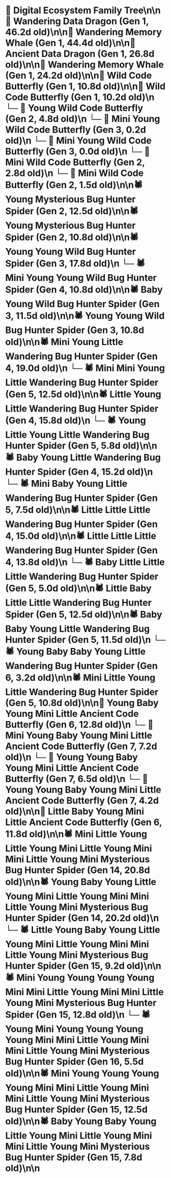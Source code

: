 # 🌳 Digital Ecosystem Family Tree\n\n🐉 Wandering Data Dragon (Gen 1, 46.2d old)\n\n🐋 Wandering Memory Whale (Gen 1, 44.4d old)\n\n🐉 Ancient Data Dragon (Gen 1, 26.8d old)\n\n🐋 Wandering Memory Whale (Gen 1, 24.2d old)\n\n🦋 Wild Code Butterfly (Gen 1, 10.8d old)\n\n🦋 Wild Code Butterfly (Gen 1, 10.2d old)\n  └─ 🦋 Young Wild Code Butterfly (Gen 2, 4.8d old)\n    └─ 🦋 Mini Young Wild Code Butterfly (Gen 3, 0.2d old)\n    └─ 🦋 Mini Young Wild Code Butterfly (Gen 3, 0.0d old)\n  └─ 🦋 Mini Wild Code Butterfly (Gen 2, 2.8d old)\n  └─ 🦋 Mini Wild Code Butterfly (Gen 2, 1.5d old)\n\n🕷️ Young Mysterious Bug Hunter Spider (Gen 2, 12.5d old)\n\n🕷️ Young Mysterious Bug Hunter Spider (Gen 2, 10.8d old)\n\n🕷️ Young Young Wild Bug Hunter Spider (Gen 3, 17.8d old)\n  └─ 🕷️ Mini Young Young Wild Bug Hunter Spider (Gen 4, 10.8d old)\n\n🕷️ Baby Young Wild Bug Hunter Spider (Gen 3, 11.5d old)\n\n🕷️ Young Young Wild Bug Hunter Spider (Gen 3, 10.8d old)\n\n🕷️ Mini Young Little Wandering Bug Hunter Spider (Gen 4, 19.0d old)\n  └─ 🕷️ Mini Mini Young Little Wandering Bug Hunter Spider (Gen 5, 12.5d old)\n\n🕷️ Little Young Little Wandering Bug Hunter Spider (Gen 4, 15.8d old)\n  └─ 🕷️ Young Little Young Little Wandering Bug Hunter Spider (Gen 5, 5.8d old)\n\n🕷️ Baby Young Little Wandering Bug Hunter Spider (Gen 4, 15.2d old)\n  └─ 🕷️ Mini Baby Young Little Wandering Bug Hunter Spider (Gen 5, 7.5d old)\n\n🕷️ Little Little Little Wandering Bug Hunter Spider (Gen 4, 15.0d old)\n\n🕷️ Little Little Little Wandering Bug Hunter Spider (Gen 4, 13.8d old)\n  └─ 🕷️ Baby Little Little Little Wandering Bug Hunter Spider (Gen 5, 5.0d old)\n\n🕷️ Little Baby Little Little Wandering Bug Hunter Spider (Gen 5, 12.5d old)\n\n🕷️ Baby Baby Young Little Wandering Bug Hunter Spider (Gen 5, 11.5d old)\n  └─ 🕷️ Young Baby Baby Young Little Wandering Bug Hunter Spider (Gen 6, 3.2d old)\n\n🕷️ Mini Little Young Little Wandering Bug Hunter Spider (Gen 5, 10.8d old)\n\n🦋 Young Baby Young Mini Little Ancient Code Butterfly (Gen 6, 12.8d old)\n  └─ 🦋 Mini Young Baby Young Mini Little Ancient Code Butterfly (Gen 7, 7.2d old)\n  └─ 🦋 Young Young Baby Young Mini Little Ancient Code Butterfly (Gen 7, 6.5d old)\n  └─ 🦋 Young Young Baby Young Mini Little Ancient Code Butterfly (Gen 7, 4.2d old)\n\n🦋 Little Baby Young Mini Little Ancient Code Butterfly (Gen 6, 11.8d old)\n\n🕷️ Mini Little Young Little Young Mini Little Young Mini Mini Little Young Mini Mysterious Bug Hunter Spider (Gen 14, 20.8d old)\n\n🕷️ Young Baby Young Little Young Mini Little Young Mini Mini Little Young Mini Mysterious Bug Hunter Spider (Gen 14, 20.2d old)\n  └─ 🕷️ Little Young Baby Young Little Young Mini Little Young Mini Mini Little Young Mini Mysterious Bug Hunter Spider (Gen 15, 9.2d old)\n\n🕷️ Mini Young Young Young Young Mini Mini Little Young Mini Mini Little Young Mini Mysterious Bug Hunter Spider (Gen 15, 12.8d old)\n  └─ 🕷️ Young Mini Young Young Young Young Mini Mini Little Young Mini Mini Little Young Mini Mysterious Bug Hunter Spider (Gen 16, 5.5d old)\n\n🕷️ Mini Young Young Young Young Mini Mini Little Young Mini Mini Little Young Mini Mysterious Bug Hunter Spider (Gen 15, 12.5d old)\n\n🕷️ Baby Young Baby Young Little Young Mini Little Young Mini Mini Little Young Mini Mysterious Bug Hunter Spider (Gen 15, 7.8d old)\n\n